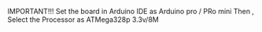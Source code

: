 IMPORTANT!!!
Set the board in Arduino IDE as Arduino pro / PRo mini
Then ,
Select the Processor as ATMega328p 3.3v/8M
 